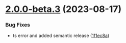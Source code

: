# [2.0.0-beta.3](https://github.com/vue-interface/radio-field/compare/v2.0.0-beta.2...v2.0.0-beta.3) (2023-08-17)


### Bug Fixes

* ts error and added semantic release ([1f1ec8a](https://github.com/vue-interface/radio-field/commit/1f1ec8a623fd1662c77f7d447c615b031532bff6))
